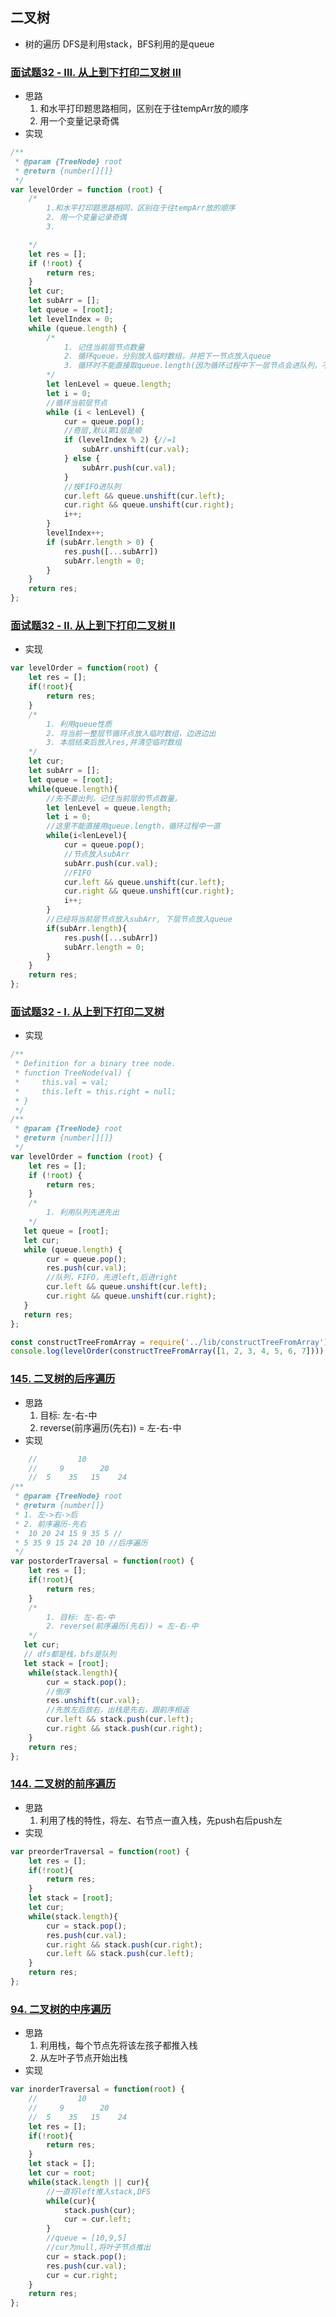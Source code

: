 ## 二叉树
* 树的遍历
DFS是利用stack，BFS利用的是queue
### [面试题32 - III. 从上到下打印二叉树 III](https://leetcode-cn.com/problems/cong-shang-dao-xia-da-yin-er-cha-shu-iii-lcof/)
* 思路
    1. 和水平打印题思路相同，区别在于往tempArr放的顺序
    2. 用一个变量记录奇偶
* 实现
```javascript
/**
 * @param {TreeNode} root
 * @return {number[][]}
 */
var levelOrder = function (root) {
    /*
        1.和水平打印题思路相同，区别在于往tempArr放的顺序
        2. 用一个变量记录奇偶
        3. 

    */
    let res = [];
    if (!root) {
        return res;
    }
    let cur;
    let subArr = [];
    let queue = [root];
    let levelIndex = 0;
    while (queue.length) {
        /*
            1. 记住当前层节点数量
            2. 循环queue，分别放入临时数组，并把下一节点放入queue
            3. 循环时不能直接取queue.length(因为循环过程中下一层节点会进队列，不是本层的了)
        */
        let lenLevel = queue.length;
        let i = 0;
        //循环当前层节点
        while (i < lenLevel) {
            cur = queue.pop();
            //奇层,默认第1层是顺
            if (levelIndex % 2) {//=1
                subArr.unshift(cur.val);
            } else {
                subArr.push(cur.val);
            }
            //按FIFO进队列
            cur.left && queue.unshift(cur.left);
            cur.right && queue.unshift(cur.right);
            i++;
        }
        levelIndex++;
        if (subArr.length > 0) {
            res.push([...subArr])
            subArr.length = 0;
        }
    }
    return res;
};
```
### [面试题32 - II. 从上到下打印二叉树 II](https://leetcode-cn.com/problems/cong-shang-dao-xia-da-yin-er-cha-shu-ii-lcof/submissions/)
* 实现
```javascript
var levelOrder = function(root) {
    let res = [];
    if(!root){
        return res;
    }
    /*
        1. 利用queue性质
        2. 将当前一整层节循环点放入临时数组，边进边出
        3. 本层结束后放入res,并清空临时数组
    */
    let cur;
    let subArr = [];
    let queue = [root];
    while(queue.length){
        //先不要出列，记住当前层的节点数量，
        let lenLevel = queue.length;
        let i = 0;
        //这里不能直接用queue.length，循环过程中一直
        while(i<lenLevel){
            cur = queue.pop();
            //节点放入subArr
            subArr.push(cur.val);
            //FIFO
            cur.left && queue.unshift(cur.left);
            cur.right && queue.unshift(cur.right);
            i++;
        }
        //已经将当前层节点放入subArr, 下层节点放入queue
        if(subArr.length){
            res.push([...subArr])
            subArr.length = 0;
        }
    }
    return res;
};
```
### [面试题32 - I. 从上到下打印二叉树](https://leetcode-cn.com/problems/cong-shang-dao-xia-da-yin-er-cha-shu-lcof/)
* 实现
```javascript
/**
 * Definition for a binary tree node.
 * function TreeNode(val) {
 *     this.val = val;
 *     this.left = this.right = null;
 * }
 */
/**
 * @param {TreeNode} root
 * @return {number[][]}
 */
var levelOrder = function (root) {
    let res = [];
    if (!root) {
        return res;
    }
    /*
        1. 利用队列先进先出
    */
   let queue = [root];
   let cur;
   while (queue.length) {
        cur = queue.pop();
        res.push(cur.val);
        //队列，FIFO，先进left,后进right
        cur.left && queue.unshift(cur.left);
        cur.right && queue.unshift(cur.right);
   }
   return res;
};

const constructTreeFromArray = require('../lib/constructTreeFromArray');
console.log(levelOrder(constructTreeFromArray([1, 2, 3, 4, 5, 6, 7])));
```
### [145. 二叉树的后序遍历](https://leetcode-cn.com/problems/binary-tree-postorder-traversal/solution/145-er-cha-shu-de-hou-xu-bian-li-by-luckyxutao/)
* 思路
    1. 目标: 左-右-中
    2. reverse(前序遍历(先右)) = 左-右-中
* 实现
```javascript
    //         10
    //     9        20
    //  5    35   15    24
/**
 * @param {TreeNode} root
 * @return {number[]}
 * 1. 左->右->后
 * 2. 前序遍历-先右
 *  10 20 24 15 9 35 5 //
 * 5 35 9 15 24 20 10 //后序遍历
 */
var postorderTraversal = function(root) {
    let res = [];
    if(!root){
        return res;
    }
    /*
        1. 目标: 左-右-中
        2. reverse(前序遍历(先右)) = 左-右-中
    */
   let cur;
   // dfs都是栈，bfs是队列
   let stack = [root];
    while(stack.length){
        cur = stack.pop();
        //倒序
        res.unshift(cur.val);
        //先放左后放右，出栈是先右，跟前序相返
        cur.left && stack.push(cur.left);
        cur.right && stack.push(cur.right);
    }
    return res;
};
```
### [144. 二叉树的前序遍历](https://leetcode-cn.com/problems/binary-tree-preorder-traversal/solution/144-er-cha-shu-de-qian-xu-bian-li-by-luckyxutao/)
* 思路
    1. 利用了栈的特性，将左、右节点一直入栈，先push右后push左
* 实现
```javascript
var preorderTraversal = function(root) {
    let res = [];
    if(!root){
        return res;
    }
    let stack = [root];
    let cur;
    while(stack.length){
        cur = stack.pop();
        res.push(cur.val);
        cur.right && stack.push(cur.right);
        cur.left && stack.push(cur.left);
    }
    return res;
};
```
### [94. 二叉树的中序遍历](https://leetcode-cn.com/problems/binary-tree-inorder-traversal/solution/zhong-xu-bian-li-di-gui-die-dai-by-luckyxutao/)
* 思路
    1. 利用栈，每个节点先将该左孩子都推入栈
    2. 从左叶子节点开始出栈
* 实现
```javascript
var inorderTraversal = function(root) {
    //         10
    //     9        20
    //  5    35   15    24
    let res = [];
    if(!root){
        return res;
    }
    let stack = [];
    let cur = root;
    while(stack.length || cur){
        //一直将left推入stack,DFS
        while(cur){
            stack.push(cur);
            cur = cur.left;
        }
        //queue = [10,9,5]
        //cur为null,将叶子节点推出
        cur = stack.pop();
        res.push(cur.val);
        cur = cur.right;
    }
    return res;
};
```